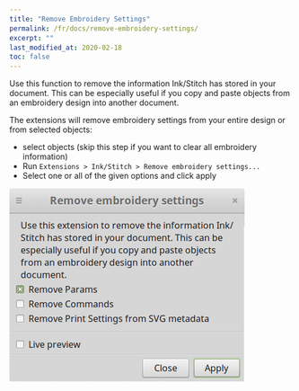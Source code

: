 ```yaml
---
title: "Remove Embroidery Settings"
permalink: /fr/docs/remove-embroidery-settings/
excerpt: ""
last_modified_at: 2020-02-18
toc: false
---
```

Use this function to remove the information Ink/Stitch has stored in your document.
This can be especially useful if you copy and paste objects from an embroidery design into another document.

The extensions will remove embroidery settings from your entire design or from selected objects:
* select objects
  (skip this step if you want to clear all embroidery information)
* Run `Extensions > Ink/Stitch > Remove embroidery settings...`
* Select one or all of the given options and click apply

![Remove embroidery settings - GUI](/assets/images/docs/en/remove-embroidery-settings.png)

